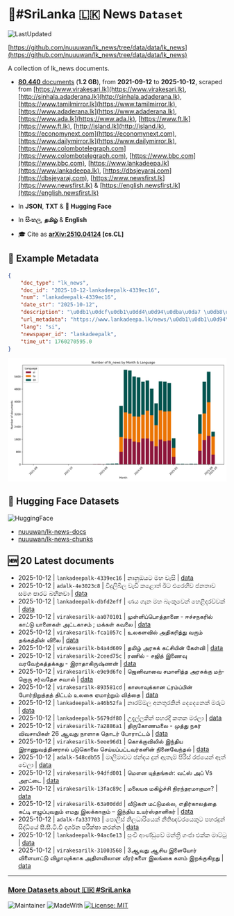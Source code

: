 # 📄#SriLanka 🇱🇰 News `Dataset`

![LastUpdated](https://img.shields.io/badge/last_updated-2025--10--12_17:47:12-green)

[https://github.com/nuuuwan/lk_news/tree/data/data/lk_news](https://github.com/nuuuwan/lk_news/tree/data/data/lk_news)

A collection of lk_news documents.

- [**80,440** documents](https://github.com/nuuuwan/lk_news/tree/data/data/lk_news) (**1.2 GB**), from **2021-09-12** to **2025-10-12**, scraped from [https://www.virakesari.lk](https://www.virakesari.lk), [http://sinhala.adaderana.lk](http://sinhala.adaderana.lk), [https://www.tamilmirror.lk](https://www.tamilmirror.lk), [https://www.adaderana.lk](https://www.adaderana.lk), [https://www.ada.lk](https://www.ada.lk), [https://www.ft.lk](https://www.ft.lk), [http://island.lk](http://island.lk), [https://economynext.com](https://economynext.com), [https://www.dailymirror.lk](https://www.dailymirror.lk), [https://www.colombotelegraph.com](https://www.colombotelegraph.com), [https://www.bbc.com](https://www.bbc.com), [https://www.lankadeepa.lk](https://www.lankadeepa.lk), [https://dbsjeyaraj.com](https://dbsjeyaraj.com), [https://www.newsfirst.lk](https://www.newsfirst.lk) & [https://english.newsfirst.lk](https://english.newsfirst.lk)

- In **JSON**, **TXT** & **🤗 Hugging Face**

- In **සිංහල**, **தமிழ்** & **English**

- 🎓 Cite as **[arXiv:2510.04124](https://arxiv.org/abs/2510.04124) [cs.CL]**

## 📝 Example Metadata

```json
{
    "doc_type": "lk_news",
    "doc_id": "2025-10-12-lankadeepalk-4339ec16",
    "num": "lankadeepalk-4339ec16",
    "date_str": "2025-10-12",
    "description": "\u0db1\u0dcf\u0db1\u0dd4\u0d94\u0dba\u0da7 \u0db8\u0dc4 \u0dc0\u0dd0\u0dc3\u0dd2",
    "url_metadata": "https://www.lankadeepa.lk/news/\u0db1\u0db1\u0d94\u0dba\u0da7-\u0db8\u0dc4-\u0dc0\u0dc3/101-681158",
    "lang": "si",
    "newspaper_id": "lankadeepalk",
    "time_ut": 1760270595.0
}
```

![Chart](https://raw.githubusercontent.com/nuuuwan/lk_news/refs/heads/data/data/lk_news/docs_by_month_and_lang.png)

## 🤗 Hugging Face Datasets

![HuggingFace](https://img.shields.io/badge/-HuggingFace-FDEE21?style=for-the-badge&logo=HuggingFace)

- [nuuuwan/lk-news-docs](https://huggingface.co/datasets/nuuuwan/lk-news-docs)
- [nuuuwan/lk-news-chunks](https://huggingface.co/datasets/nuuuwan/lk-news-chunks)

## 🆕 20 Latest documents

- 2025-10-12 | `lankadeepalk-4339ec16` | නානුඔයට මහ වැසි | [data](https://github.com/nuuuwan/lk_news/tree/data/data/lk_news/2020s/2025/2025-10-12-lankadeepalk-4339ec16)
- 2025-10-12 | `adalk-4e3023c8` | විදුලිබිල වැඩි කළොත් ඊට එරෙහිව ජනතාව සමග පාරට බහිනවා | [data](https://github.com/nuuuwan/lk_news/tree/data/data/lk_news/2020s/2025/2025-10-12-adalk-4e3023c8)
- 2025-10-12 | `lankadeepalk-dbfd2eff` | ණය ගැන මහ බැංකුවෙන් හෙළිදරව්වක් | [data](https://github.com/nuuuwan/lk_news/tree/data/data/lk_news/2020s/2025/2025-10-12-lankadeepalk-dbfd2eff)
- 2025-10-12 | `virakesarilk-aa070101` | முள்ளிப்பொத்தானை - ஈச்சநகரில் காட்டு யானைகள் அட்டகாசம் ; மக்கள் கவலை | [data](https://github.com/nuuuwan/lk_news/tree/data/data/lk_news/2020s/2025/2025-10-12-virakesarilk-aa070101)
- 2025-10-12 | `virakesarilk-fca1057c` | உலகளவில் அதிகரித்து வரும் தங்கத்தின் விலை | [data](https://github.com/nuuuwan/lk_news/tree/data/data/lk_news/2020s/2025/2025-10-12-virakesarilk-fca1057c)
- 2025-10-12 | `virakesarilk-b4a4d609` | தமிழ் அரசுக் கட்சியின் கேள்வி | [data](https://github.com/nuuuwan/lk_news/tree/data/data/lk_news/2020s/2025/2025-10-12-virakesarilk-b4a4d609)
- 2025-10-12 | `virakesarilk-2ceed75c` | ரணில் - சஜித் இணைவு வரவேற்கத்தக்கது - இராதாகிருஷ்ணன் | [data](https://github.com/nuuuwan/lk_news/tree/data/data/lk_news/2020s/2025/2025-10-12-virakesarilk-2ceed75c)
- 2025-10-12 | `virakesarilk-e9e9d6fe` | ஜெனி­வாவை சமா­ளித்த அர­சுக்கு மற்­றொரு சர்­வ­தேச சவால் | [data](https://github.com/nuuuwan/lk_news/tree/data/data/lk_news/2020s/2025/2025-10-12-virakesarilk-e9e9d6fe)
- 2025-10-12 | `virakesarilk-893581cd` | காஸாவுக்கான ட்ரம்ப்பின் போர்நிறுத்தத் திட்டம் உலகை ஏமாற்றும் வித்தை | [data](https://github.com/nuuuwan/lk_news/tree/data/data/lk_news/2020s/2025/2025-10-12-virakesarilk-893581cd)
- 2025-10-12 | `lankadeepalk-a46b52fa` | නාරම්මල අනතුරකින් දෙදෙනෙක් මරුට | [data](https://github.com/nuuuwan/lk_news/tree/data/data/lk_news/2020s/2025/2025-10-12-lankadeepalk-a46b52fa)
- 2025-10-12 | `lankadeepalk-5679df80` | උදැල්ලකින් පහරදී කතක මරලා | [data](https://github.com/nuuuwan/lk_news/tree/data/data/lk_news/2020s/2025/2025-10-12-lankadeepalk-5679df80)
- 2025-10-12 | `virakesarilk-7a2886a1` | திருகோணமலை - முத்து நகர் விவசாயிகள் 26 ஆவது நாளாக தொடர் போராட்டம் | [data](https://github.com/nuuuwan/lk_news/tree/data/data/lk_news/2020s/2025/2025-10-12-virakesarilk-7a2886a1)
- 2025-10-12 | `virakesarilk-5eee96d1` | கொக்குவிலில் இந்திய இராணுவத்தினரால் படுகொலை செய்யப்பட்டவர்களின் நினைவேந்தல் | [data](https://github.com/nuuuwan/lk_news/tree/data/data/lk_news/2020s/2025/2025-10-12-virakesarilk-5eee96d1)
- 2025-10-12 | `adalk-548cdb55` | මාලිමාවට ඡන්දය දුන් ඇතැම් පිරිස් රජයෙන් ඈත් වෙලා | [data](https://github.com/nuuuwan/lk_news/tree/data/data/lk_news/2020s/2025/2025-10-12-adalk-548cdb55)
- 2025-10-12 | `virakesarilk-94dfd001` | மௌன யுத்தங்கள்:  வட்ஸ் அப்  Vs அரட்டை | [data](https://github.com/nuuuwan/lk_news/tree/data/data/lk_news/2020s/2025/2025-10-12-virakesarilk-94dfd001)
- 2025-10-12 | `virakesarilk-13fac89c` | மலையக மகிழ்ச்சி  நிரந்தரமாகுமா? | [data](https://github.com/nuuuwan/lk_news/tree/data/data/lk_news/2020s/2025/2025-10-12-virakesarilk-13fac89c)
- 2025-10-12 | `virakesarilk-63a00ddd` | வீடுகள் மட்டுமல்ல, எதிர்காலத்தை கட்டி எழுப்புவதும் எமது இலக்காகும் – இந்திய உயர்ஸ்தானிகர் | [data](https://github.com/nuuuwan/lk_news/tree/data/data/lk_news/2020s/2025/2025-10-12-virakesarilk-63a00ddd)
- 2025-10-12 | `adalk-fa337703` | පොලිස් නිලධාරියෙක් නීතිඥවරයෙකුට පහරදුන් සිද්ධියේ සී.සී.ටී.වී දර්ශන පරීක්ෂා කරන්න | [data](https://github.com/nuuuwan/lk_news/tree/data/data/lk_news/2020s/2025/2025-10-12-adalk-fa337703)
- 2025-10-12 | `lankadeepalk-94ac6e13` | පුංචි ආණ්ඩුවේ මන්ත්‍රී ගංජා එක්ක මාට්ටු | [data](https://github.com/nuuuwan/lk_news/tree/data/data/lk_news/2020s/2025/2025-10-12-lankadeepalk-94ac6e13)
- 2025-10-12 | `virakesarilk-31003568` | 3ஆவது ஆசிய இளையோர் விளையாட்டு விழாவுக்காக அதிளவிலான வீரர்களை இலங்கை களம் இறக்குகிறது | [data](https://github.com/nuuuwan/lk_news/tree/data/data/lk_news/2020s/2025/2025-10-12-virakesarilk-31003568)

---

### [More Datasets about 🇱🇰 #SriLanka](https://github.com/nuuuwan/lk_datasets)

![Maintainer](https://img.shields.io/badge/maintainer-nuuuwan-red)
![MadeWith](https://img.shields.io/badge/made_with-python-blue)
[![License: MIT](https://img.shields.io/badge/License-MIT-yellow.svg)](https://opensource.org/licenses/MIT)
